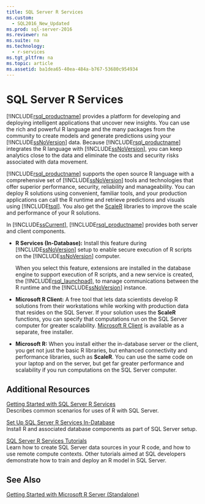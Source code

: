 ```yaml
---
title: SQL Server R Services
ms.custom: 
  - SQL2016_New_Updated
ms.prod: sql-server-2016
ms.reviewer: na
ms.suite: na
ms.technology: 
  - r-services
ms.tgt_pltfrm: na
ms.topic: article
ms.assetid: ba1dea65-40ea-484a-b767-53680c954934
---
```

# SQL Server R Services
  [!INCLUDE[rsql_productname](../../Token/Other/rsql_productname_md.md)] provides a platform for developing and deploying intelligent applications that uncover new insights. You can use the rich and powerful R language and the many packages from the community to create models and generate predictions using your [!INCLUDE[ssNoVersion](../../Token/Other/ssNoVersion_md.md)] data. Because [!INCLUDE[rsql_productname](../../Token/Other/rsql_productname_md.md)] integrates the R language with [!INCLUDE[ssNoVersion](../../Token/Other/ssNoVersion_md.md)], you can keep analytics close to the data and eliminate the costs and security risks associated with data movement.  
  
 [!INCLUDE[rsql_productname](../../Token/Other/rsql_productname_md.md)] supports the open source R language with a comprehensive set of [!INCLUDE[ssNoVersion](../../Token/Other/ssNoVersion_md.md)] tools and technologies that offer superior performance, security, reliability and manageability. You can deploy R solutions using convenient, familiar  tools, and your production applications can call the R runtime and retrieve predictions and visuals using [!INCLUDE[tsql](../../Token/Other/tsql_md.md)]. You also get the [ScaleR](http://www.revolutionanalytics.com/revolution-r-enterprise-scaler) libraries to improve the scale and performance of your R solutions.  
  
In [!INCLUDE[ssCurrent](../../Token/Other/ssCurrent_md.md)], [!INCLUDE[rsql_productname](../../Token/Other/rsql_productname_md.md)] provides both server and client components.  
  
+   **R Services \(In\-Database\):** Install this feature during [!INCLUDE[ssNoVersion](../../Token/Other/ssNoVersion_md.md)] setup to enable secure execution of R scripts on the [!INCLUDE[ssNoVersion](../../Token/Other/ssNoVersion_md.md)] computer.  
  
     When you select this feature, extensions  are installed in the database engine to support execution of R scripts, and a new service is created, the [!INCLUDE[rsql_launchpad](../../Token/Other/rsql_launchpad_md.md)], to manage communications between the R runtime and the [!INCLUDE[ssNoVersion](../../Token/Other/ssNoVersion_md.md)] instance.  
  
+   **Microsoft R Client:** A free tool that lets data scientists develop R solutions from their workstations while working with production data that resides on the SQL Server. If your solution uses the **ScaleR** functions, you can specify that computations run on the SQL Server computer for greater scalability. [Microsoft R Client](http://go.microsoft.com/fwlink/?LinkId=799768)  is available as a separate, free installer.  
  
+ **Microsoft R:** When you install either the in-database server or the client, you get not just the basic R libraries, but enhanced connectivity and performance libraries, such as **ScaleR**. You can use the same code on your laptop and on the server, but get far greater performance and scalability if you run computations on the SQL Server computer.  
  
## Additional Resources  
  
 [Getting Started with SQL Server R Services](../../Topics/TopicNameNotContainA/Getting-Started-with-SQL-Server-R-Services.md)   
 Describes common scenarios for uses of R with SQL Server.  
  
[Set Up SQL Server R Services In-Database](../../Topics/TopicNameNotContainA/Set-up-SQL-Server-R-Services--In-Database-.md)  
Install R and associated database components as part of SQL Server setup.  
  
[SQL Server R Services Tutorials](SQL%20Server%20R%20Services%20Tutorials.md)  
Learn how to create SQL Server data sources in your R code, and how to use remote compute contexts. Other tutorials aimed at SQL developers demonstrate how to train and deploy an R model in SQL Server.  
  
## See Also  
  
 [Getting Started with Microsoft R Server &#40;Standalone&#41;](../../Topics/TopicNameNotContainA/Getting-Started-with-Microsoft-R-Server--Standalone-.md)  
  
  